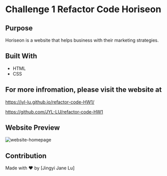 # Challenge 1 Refactor Code Horiseon

## Purpose

Horiseon is a website that helps business with their marketing strategies.

## Built With

- HTML
- CSS

## For more infromation, please visit the website at 

https://jyl-lu.github.io/refactor-code-HW1/

https://github.com/JYL-LU/refactor-code-HW1

## Website Preview

![website-homepage](https://user-images.githubusercontent.com/82979870/117582652-ee648180-b0b7-11eb-84a0-e932b99522a9.png)


## Contribution

Made with ❤️ by [Jingyi Jane Lu]
